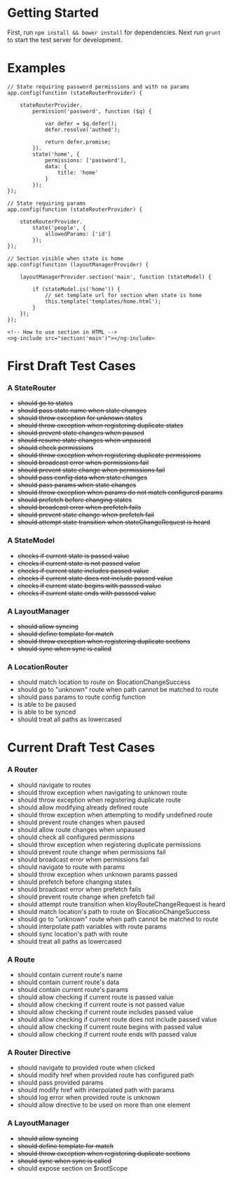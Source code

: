 # Getting Started

First, run `npm install && bower install` for dependencies. Next run `grunt` to start the test server for development.

# Examples

	// State requiring password permissions and with no params
	app.config(function (stateRouterProvider) {

		stateRouterProvider.
			permission('password', function ($q) {

				var defer = $q.defer();
				defer.resolve('authed');

				return defer.promise;
			}).
			state('home', {
				permissions: ['password'],
				data: {
					title: 'home'
				}
			});
	});

	// State requiring params
	app.config(function (stateRouterProvider) {

		stateRouterProvider.
			state('people', {
				allowedParams: ['id']
			});
	});

	// Section visible when state is home
	app.config(function (layoutManagerProvider) {

		layoutManagerProvider.section('main', function (stateModel) {

			if (stateModel.is('home')) {
				// set template url for section when state is home
				this.template('templates/home.html');
			}
		});
	});

	<!-- How to use section in HTML -->
	<ng-include src="section('main')"></ng-include>


# First Draft Test Cases

### A StateRouter
* <s>should go to states</s>
* <s>should pass state name when state changes</s>
* <s>should throw exception for unknown states</s>
* <s>should throw exception when registering duplicate states</s>
* <s>should prevent state changes when paused</s>
* <s>should resume state changes when unpaused</s>
* <s>should check permissions</s>
* <s>should throw exception when registering duplicate permissions</s>
* <s>should broadcast error when permissions fail</s>
* <s>should prevent state change when permissions fail</s>
* <s>should pass config data when state changes</s>
* <s>should pass params when state changes</s>
* <s>should throw exception when params do not match configured params</s>
* <s>should prefetch before changing states</s>
* <s>should broadcast error when prefetch fails</s>
* <s>should prevent state change when prefetch fail</s>
* <s>should attempt state transition when stateChangeRequest is heard</s>

### A StateModel
* <s>checks if current state is passed value</s>
* <s>checks if current state is not passed value</s>
* <s>checks if current state includes passed value</s>
* <s>checks if current state does not include passed value</s>
* <s>checks if current state begins with passsed value</s>
* <s>checks if current state ends with passsed value</s>

### A LayoutManager
* <s>should allow syncing</s>
* <s>should define template for match</s>
* <s>should throw exception when registering duplicate sections</s>
* <s>should sync when sync is called</s>

### A LocationRouter
* should match location to route on $locationChangeSuccess
* should go to "unknown" route when path cannot be matched to route
* should pass params to route config function
* is able to be paused
* is able to be synced
* should treat all paths as lowercased

# Current Draft Test Cases

### A Router
* should navigate to routes
* should throw exception when navigating to unknown route
* should throw exception when registering duplicate route
* should allow modifying already defined route
* should throw exception when attempting to modify undefined route
* should prevent route changes when paused
* should allow route changes when unpaused
* should check all configured permissions
* should throw exception when registering duplicate permissions
* should prevent route change when permissions fail
* should broadcast error when permissions fail
* should navigate to route with params
* should throw exception when unknown params passed
* should prefetch before changing states
* should broadcast error when prefetch fails
* should prevent route change when prefetch fail
* should attempt route transition when kloyRouteChangeRequest is heard
* should match location's path to route on $locationChangeSuccess
* should go to "unknown" route when path cannot be matched to route
* should interpolate path variables with route params
* should sync location's path with route
* should treat all paths as lowercased

### A Route
* should contain current route's name
* should contain current route's data
* should contain current route's params
* should allow checking if current route is passed value
* should allow checking if current route is not passed value
* should allow checking if current route includes passed value
* should allow checking if current route does not include passed value
* should allow checking if current route begins with passed value
* should allow checking if current route ends with passed value

### A Router Directive
* should navigate to provided route when clicked
* should modify href when provided route has configured path
* should pass provided params
* should modify href with interpolated path with params
* should log error when provided route is unknown
* should allow directive to be used on more than one element

### A LayoutManager
* <s>should allow syncing</s>
* <s>should define template for match</s>
* <s>should throw exception when registering duplicate sections</s>
* <s>should sync when sync is called</s>
* should expose section on $rootScope
